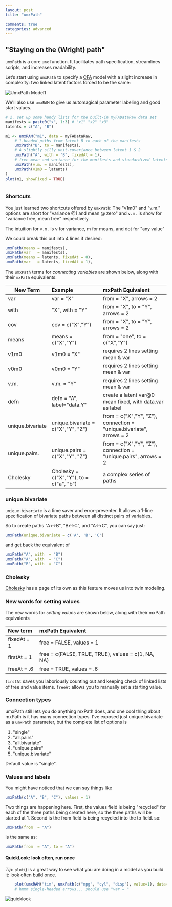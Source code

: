 ```yaml
---
layout: post
title: "umxPath"

comments: true
categories: advanced
---
```


## "Staying on the (Wright) path"

`umxPath` is a core `umx` function. It facilitates path specification, streamlines scripts, and increases readability.

Let’s start using `umxPath` to specify a [CFA](https://en.wikipedia.org/wiki/Confirmatory_factor_analysis) model with a slight increase in complexity: two linked latent factors forced to be the same:

![UmxPath Model1](/media/umxPath/umxPath_model1.png)

We'll also use `umxRAM` to give us automagical parameter labeling and good start values.

```r
# 2. set up some handy lists for the built-in myFADataRaw data set
manifests = paste0("x", 1:3) # "x1" "x2" "x3"
latents = c("A", "B")

m1 <- umxRAM("m1", data = myFADataRaw,
	# 1-headed paths from latent B to each of the manifests
	umxPath("B", to = manifests),
	# A slightly silly unit-covariance between latent 1 & 2
	umxPath("A", with = "B", fixedAt = 1),
	# free mean and variance for the manifests and standardized latents.
	umxPath(v.m. = manifests),
	umxPath(v1m0 = latents)	
)
plot(m1, showFixed = TRUE)
    
```

### Shortcuts

You just learned two shortcuts offered by `umxPath`: The "v1m0" and "v.m." options are short for "variance @1 and mean @ zero" and `v.m.` is show for "variance free, mean free" respectively.

The intuition for `v.m.` is v for variance, m for means, and dot for "any value"

We could break this out into 4 lines if desired:

```r
umxPath(means = manifests),
umxPath(var   = manifests),
umxPath(means = latents, fixedAt = 0),
umxPath(var   = latents, fixedAt = 1),
```

The `umxPath` terms for *connecting variables* are shown below, along with their `mxPath` equivalents:

|New Term         | Example           | mxPath Equivalent                    |
|-----------------|:-------------------|:------------------------------------|
| var             | var  = "X"         | from = "X", arrows = 2              |
| with            | "X", with = "Y"    | from = "X", to = "Y", arrows = 2    |
| cov             | cov = c("X","Y")   | from = "X", to = "Y", arrows = 2    |
| means           | means = c("X","Y") | from = "one", to = c("X","Y")       |
| v1m0            | v1m0 = "X"         | requires 2 lines setting mean & var |
| v0m0            | v0m0 = "Y"         | requires 2 lines setting mean & var |
| v.m.            | v.m. = "Y"         | requires 2 lines setting mean & var |
| defn            | defn = "A", label="data.Y"         | create a latent var@0 mean fixed, with data.var as label |
| unique.bivariate| unique.bivariate = c("X","Y", "Z") | from = c("X","Y", "Z"), connection = "unique.bivariate", arrows = 2|
| unique.pairs.   | unique.pairs = c("X","Y", "Z") | from = c("X","Y", "Z"), connection = "unique.pairs", arrows = 2|
| Cholesky        | Cholesky = c("X","Y"), to = c("a", "b") | a complex series of paths|


### unique.bivariate
`unique.bivariate` is a time saver and error-preventer. It allows a 1-line specification of bivariate paths between all distinct pairs of variables.

So to create paths "A&harr;B", "B&harr;C", and "A&harr;C", you can say just:

```r
umxPath(unique.bivariate = c('A', 'B', 'C')
```
and get back the equivalent of 

```r
umxPath("A", with  = "B")
umxPath("A", with  = "C")
umxPath("B", with  = "C")
```

### Cholesky

[Cholesky](/models/twin/1980/06/10/twin-umxACE.html) has a page of its own as this feature moves us into twin modeling.

### New words for setting values

The new words for *setting values* are shown below, along with their mxPath equivalents

| New term     | mxPath Equivalent                                  |
|:-------------|:---------------------------------------------------|
| fixedAt = 1  | free = FALSE, values = 1                           |
| firstAt = 1  | free = c(FALSE, TRUE, TRUE), values = c(1, NA, NA) |
| freeAt  = .6 | free = TRUE, values = .6                           |

`firstAt` saves you laboriously counting out and keeping check of linked lists of free and value items. `freeAt` allows you to manually set a starting value.


### Connection types

umxPath still lets you do anything mxPath does, and one cool thing about mxPath is it has many connection types.
I've exposed just unique.bivariate as a `umxPath` parameter, but the complete list of options is

1. "single"
2. "all.pairs"
3. "all.bivariate"
4. "unique.pairs"
5. "unique.bivariate"

Default value is "single".

### Values and labels

You might have noticed that we can say things like

```r
umxPath(c("A", "B", "C"), values = 1)
```

Two things are happening here. First, the values field is being "recycled" for each of the three paths being created here, so the three paths will be started at 1. Second is the from field is being recycled into the to field. so:

```r
umxPath(from  = "A")
```
is the same as:

```r
umxPath(from  = "A", to = "A")
```

#### QuickLook: look often, run once

*Tip*: `plot`() is a great way to see what you are doing in a model as you build it: look often build once.

```r
    plot(umxRAM("tim", umxPath(c("mpg", "cyl", "disp"), value=1), data=mtcars, run=F))
	# hmmm single-headed arrows... should use "var = "
```
![quicklook](/media/umxPath/quickLook.png)

